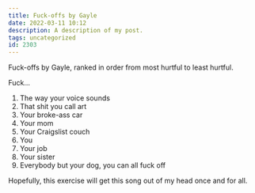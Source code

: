 ```yaml
---
title: Fuck-offs by Gayle
date: 2022-03-11 10:12
description: A description of my post.
tags: uncategorized
id: 2303
---
```

Fuck-offs by Gayle, ranked in order from most hurtful to least hurtful.

Fuck...

<ol><li>The way your voice sounds</li>
<li>That shit you call art</li>
<li>Your broke-ass car</li>
<li>Your mom</li>
<li>Your Craigslist couch</li>
<li>You</li>
<li>Your job</li>
<li>Your sister</li>
<li>Everybody but your dog, you can all fuck off</li></ol>

Hopefully, this exercise will get this song out of my head once and for all.